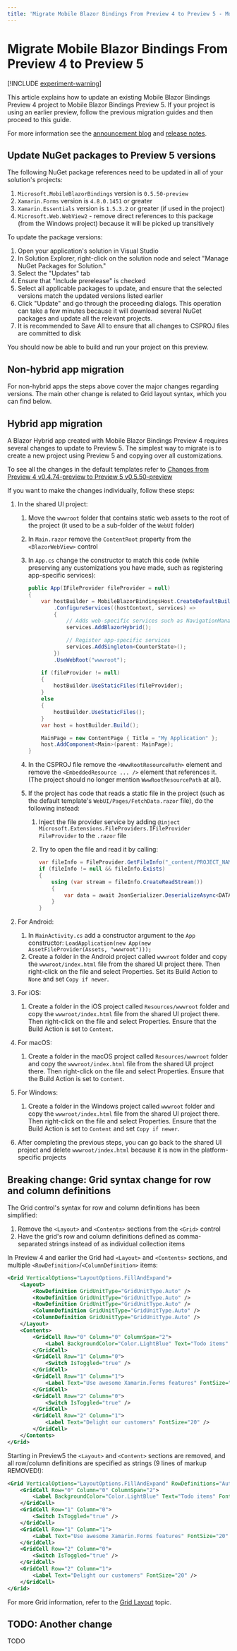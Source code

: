 ```yaml
---
title: 'Migrate Mobile Blazor Bindings From Preview 4 to Preview 5 - Mobile Blazor Bindings'
---
```


# Migrate Mobile Blazor Bindings From Preview 4 to Preview 5

[!INCLUDE [experiment-warning](../includes/experiment-warning.md)]

This article explains how to update an existing Mobile Blazor Bindings Preview 4 project to Mobile Blazor Bindings Preview 5. If your project is using an earlier preview, follow the previous migration guides and then proceed to this guide.

For more information see the [announcement blog](https://aka.ms/mbb-preview5-blog) and [release notes](https://aka.ms/mbb-preview5-rel-notes).

## Update NuGet packages to Preview 5 versions

The following NuGet package references need to be updated in all of your solution's projects:

1. `Microsoft.MobileBlazorBindings` version is `0.5.50-preview`
1. `Xamarin.Forms` version is `4.8.0.1451` or greater
1. `Xamarin.Essentials` version is `1.5.3.2` or greater (if used in the project)
1. `Microsoft.Web.WebView2` - remove direct references to this package (from the Windows project) because it will be picked up transitively

To update the package versions:

1. Open your application's solution in Visual Studio
1. In Solution Explorer, right-click on the solution node and select "Manage NuGet Packages for Solution."
1. Select the "Updates" tab
1. Ensure that "Include prerelease" is checked
1. Select all applicable packages to update, and ensure that the selected versions match the updated versions listed earlier
1. Click "Update" and go through the proceeding dialogs. This operation can take a few minutes because it will download several NuGet packages and update all the relevant projects.
1. It is recommended to Save All to ensure that all changes to CSPROJ files are committed to disk

You should now be able to build and run your project on this preview.

## Non-hybrid app migration

For non-hybrid apps the steps above cover the major changes regarding versions. The main other change is related to Grid layout syntax, which you can find below.

## Hybrid app migration

A Blazor Hybrid app created with Mobile Blazor Bindings Preview 4 requires several changes to update to Preview 5. The simplest way to migrate is to create a new project using Preview 5 and copying over all customizations.

To see all the changes in the default templates refer to [Changes from Preview 4 v0.4.74-preview to Preview 5 v0.5.50-preview](https://github.com/Eilon/MobileBlazorBindingsMigration/compare/v0.4.74-preview...v0.5.50-preview)

If you want to make the changes individually, follow these steps:

1. In the shared UI project:
    1. Move the `wwwroot` folder that contains static web assets to the root of the project (it used to be a sub-folder of the `WebUI` folder)
    1. In `Main.razor` remove the `ContentRoot` property from the `<BlazorWebView>` control
    1. In `App.cs` change the constructor to match this code (while preserving any customizations you have made, such as registering app-specific services):

        ```csharp
        public App(IFileProvider fileProvider = null)
        {
            var hostBuilder = MobileBlazorBindingsHost.CreateDefaultBuilder()
                .ConfigureServices((hostContext, services) =>
                {
                    // Adds web-specific services such as NavigationManager
                    services.AddBlazorHybrid();

                    // Register app-specific services
                    services.AddSingleton<CounterState>();
                })
                .UseWebRoot("wwwroot");

            if (fileProvider != null)
            {
                hostBuilder.UseStaticFiles(fileProvider);
            }
            else
            {
                hostBuilder.UseStaticFiles();
            }
            var host = hostBuilder.Build();

            MainPage = new ContentPage { Title = "My Application" };
            host.AddComponent<Main>(parent: MainPage);
        }
        ```

    1. In the CSPROJ file remove the `<WwwRootResourcePath>` element and remove the `<EmbeddedResource ... />` element that references it. (The project should no longer mention `WwwRootResourcePath` at all).
    1. If the project has code that reads a static file in the project (such as the default template's `WebUI/Pages/FetchData.razor` file), do the following instead:
        1. Inject the file provider service by adding `@inject Microsoft.Extensions.FileProviders.IFileProvider FileProvider` to the `.razor` file
        1. Try to open the file and read it by calling:

            ```csharp
            var fileInfo = FileProvider.GetFileInfo("_content/PROJECT_NAME/filename.json");
            if (fileInfo != null && fileInfo.Exists)
            {
                using (var stream = fileInfo.CreateReadStream())
                {
                    var data = await JsonSerializer.DeserializeAsync<DATA_TYPE>(stream, ...);
                }
            }
            ```

1. For Android:
    1. In `MainActivity.cs` add a constructor argument to the `App` constructor: `LoadApplication(new App(new AssetFileProvider(Assets, "wwwroot")));`
    1. Create a folder in the Android project called `wwwroot` folder and copy the `wwwroot/index.html` file from the shared UI project there. Then right-click on the file and select Properties. Set its Build Action to `None` and set `Copy if newer`.
1. For iOS:
    1. Create a folder in the iOS project called `Resources/wwwroot` folder and copy the `wwwroot/index.html` file from the shared UI project there. Then right-click on the file and select Properties. Ensure that the Build Action is set to `Content`.
1. For macOS:
    1. Create a folder in the macOS project called `Resources/wwwroot` folder and copy the `wwwroot/index.html` file from the shared UI project there. Then right-click on the file and select Properties. Ensure that the Build Action is set to `Content`.
1. For Windows:
    1. Create a folder in the Windows project called `wwwroot` folder and copy the `wwwroot/index.html` file from the shared UI project there. Then right-click on the file and select Properties. Ensure that the Build Action is set to `Content` and set `Copy if newer`.
1. After completing the previous steps, you can go back to the shared UI project and delete `wwwroot/index.html` because it is now in the platform-specific projects

## Breaking change: Grid syntax change for row and column definitions

The Grid control's syntax for row and column definitions has been simplified:

1. Remove the `<Layout>` and `<Contents>` sections from the `<Grid>` control
1. Have the grid's row and column definitions defined as comma-separated strings instead of as individual collection items

In Preview 4 and earlier the Grid had `<Layout>` and `<Contents>` sections, and multiple `<RowDefinition>`/`<ColumnDefinition>` items:

```xml
<Grid VerticalOptions="LayoutOptions.FillAndExpand">
    <Layout>
        <RowDefinition GridUnitType="GridUnitType.Auto" />
        <RowDefinition GridUnitType="GridUnitType.Auto" />
        <RowDefinition GridUnitType="GridUnitType.Auto" />
        <ColumnDefinition GridUnitType="GridUnitType.Auto" />
        <ColumnDefinition GridUnitType="GridUnitType.Auto" />
    </Layout>
    <Contents>
        <GridCell Row="0" Column="0" ColumnSpan="2">
            <Label BackgroundColor="Color.LightBlue" Text="Todo items" FontSize="20" />
        </GridCell>
        <GridCell Row="1" Column="0">
            <Switch IsToggled="true" />
        </GridCell>
        <GridCell Row="1" Column="1">
            <Label Text="Use awesome Xamarin.Forms features" FontSize="20" />
        </GridCell>
        <GridCell Row="2" Column="0">
            <Switch IsToggled="true" />
        </GridCell>
        <GridCell Row="2" Column="1">
            <Label Text="Delight our customers" FontSize="20" />
        </GridCell>
    </Contents>
</Grid>
```

Starting in Preview5 the `<Layout>` and `<Content>` sections are removed, and all row/column definitions are specified as strings (9 lines of markup REMOVED!):

```xml
<Grid VerticalOptions="LayoutOptions.FillAndExpand" RowDefinitions="Auto, Auto, Auto" ColumnDefinitions="Auto, Auto">
    <GridCell Row="0" Column="0" ColumnSpan="2">
        <Label BackgroundColor="Color.LightBlue" Text="Todo items" FontSize="20" />
    </GridCell>
    <GridCell Row="1" Column="0">
        <Switch IsToggled="true" />
    </GridCell>
    <GridCell Row="1" Column="1">
        <Label Text="Use awesome Xamarin.Forms features" FontSize="20" />
    </GridCell>
    <GridCell Row="2" Column="0">
        <Switch IsToggled="true" />
    </GridCell>
    <GridCell Row="2" Column="1">
        <Label Text="Delight our customers" FontSize="20" />
    </GridCell>
</Grid>
```

For more Grid information, refer to the [Grid Layout](../ui/grid-layout.md) topic.

## TODO: Another change

TODO
